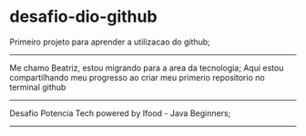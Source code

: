 # desafio-dio-github
Primeiro projeto para aprender a utilizacao do github;

--- 
   Me chamo Beatriz, estou migrando para a area da tecnologia;
   Aqui estou compartilhando meu progresso ao criar meu primerio repositorio no terminal github

---
   Desafio Potencia Tech powered by Ifood - Java Beginners;

---

